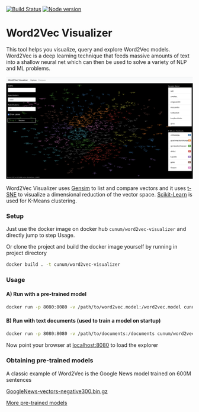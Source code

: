 [![Build Status](https://travis-ci.org/cunum/word2vec-visualizer.png?branch=master)](https://travis-ci.org/cunum/word2vec-visualizer)
[![Node version](https://img.shields.io/node/v/latest-version.svg?style=flat)](http://nodejs.org/download/)

# Word2Vec Visualizer

This tool helps you visualize, query and explore Word2Vec models. Word2Vec is a deep learning technique that feeds massive amounts of text into a shallow neural net which can then be used to solve a variety of NLP and ML problems.

![SCREEN](https://github.com/cunum/word2vec-explorer/blob/master/public/screen.png?raw=true)

Word2Vec Visualizer uses [Gensim](https://github.com/piskvorky/gensim) to list and compare vectors and it uses [t-SNE](https://github.com/danielfrg/tsne) to visualize a dimensional reduction of the vector space. [Scikit-Learn](http://scikit-learn.org/stable/) is used for K-Means clustering.

### Setup

Just use the docker image on docker hub  ```cunum/word2vec-visualizer``` and directly jump to step Usage.

Or clone the project and build the docker image yourself by running in project directory
```bash
docker build . -t cunum/word2vec-visualizer
```

### Usage

#### A) Run with a pre-trained model

```bash
docker run -p 8080:8080 -v /path/to/word2vec.model:/word2vec.model cunum/word2vec-visualizer
```

#### B) Run with text documents (used to train a model on startup)
```bash
docker run -p 8080:8080 -v /path/to/documents:/documents cunum/word2vec-visualizer
```

Now point your browser at [localhost:8080](http://localhost:8080/) to load the explorer

### Obtaining pre-trained models

A classic example of Word2Vec is the Google News model trained on 600M sentences
 
[GoogleNews-vectors-negative300.bin.gz](https://drive.google.com/file/d/0B7XkCwpI5KDYNlNUTTlSS21pQmM/edit?usp=sharing)

[More pre-trained models](https://github.com/3Top/word2vec-api#where-to-get-a-pretrained-models)